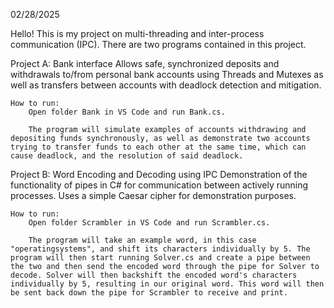 02/28/2025

Hello! This is my project on multi-threading and inter-process communication (IPC).
There are two programs contained in this project.

Project A: Bank interface
    Allows safe, synchronized deposits and withdrawals to/from personal bank accounts using Threads and Mutexes as well as transfers between accounts with deadlock detection and mitigation.

    How to run:
        Open folder Bank in VS Code and run Bank.cs. 
        
        The program will simulate examples of accounts withdrawing and depositing funds synchronously, as well as demonstrate two accounts trying to transfer funds to each other at the same time, which can cause deadlock, and the resolution of said deadlock.

Project B: Word Encoding and Decoding using IPC
    Demonstration of the functionality of pipes in C# for communication between actively running processes. Uses a simple Caesar cipher for demonstration purposes.

    How to run:
        Open folder Scrambler in VS Code and run Scrambler.cs.

        The program will take an example word, in this case "operatingsystems", and shift its characters individually by 5. The program will then start running Solver.cs and create a pipe between the two and then send the encoded word through the pipe for Solver to decode. Solver will then backshift the encoded word's characters individually by 5, resulting in our original word. This word will then be sent back down the pipe for Scrambler to receive and print.